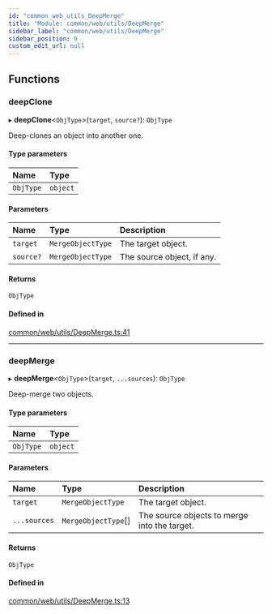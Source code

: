 ```yaml
---
id: "common_web_utils_DeepMerge"
title: "Module: common/web/utils/DeepMerge"
sidebar_label: "common/web/utils/DeepMerge"
sidebar_position: 0
custom_edit_url: null
---
```


## Functions

### deepClone

▸ **deepClone**<`ObjType`\>(`target`, `source?`): `ObjType`

Deep-clones an object into another one.

#### Type parameters

| Name | Type |
| :------ | :------ |
| `ObjType` | `object` |

#### Parameters

| Name | Type | Description |
| :------ | :------ | :------ |
| `target` | `MergeObjectType` | The target object. |
| `source?` | `MergeObjectType` | The source object, if any. |

#### Returns

`ObjType`

#### Defined in

[common/web/utils/DeepMerge.ts:41](https://github.com/Soroush9978/rds-ng/blob/5673246/src/common/web/utils/DeepMerge.ts#L41)

___

### deepMerge

▸ **deepMerge**<`ObjType`\>(`target`, `...sources`): `ObjType`

Deep-merge two objects.

#### Type parameters

| Name | Type |
| :------ | :------ |
| `ObjType` | `object` |

#### Parameters

| Name | Type | Description |
| :------ | :------ | :------ |
| `target` | `MergeObjectType` | The target object. |
| `...sources` | `MergeObjectType`[] | The source objects to merge into the target. |

#### Returns

`ObjType`

#### Defined in

[common/web/utils/DeepMerge.ts:13](https://github.com/Soroush9978/rds-ng/blob/5673246/src/common/web/utils/DeepMerge.ts#L13)
